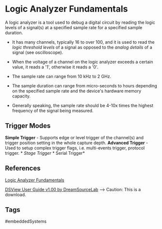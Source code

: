 # Logic Analyzer Fundamentals 

A logic analyzer is a tool used to debug a digital circuit by reading the logic levels of a signal(s) at a specified sample rate for a specified sample duration.

* It has many channels, typically 16 to over 100, and it is used to read the *logic threshold levels* of a signal as opposed to the *analog details* of a signal (see oscilloscope).

* When the voltage of a channel on the logic analyzer exceeds a certain value, it reads a '1', otherwise it reads a '0'. 
* The sample rate can range from 10 kHz to 2 GHz. 

* The sample duration can range from micro-seconds to hours depending on the specified sample rate and the device's hardware memory capacity.

* Generally speaking, the sample rate should be 4-10x times the highest frequency of the signal being measured.

## Trigger Modes

**Simple Trigger** - Supports edge or level trigger of the channel(s) and trigger position setting in the whole capture depth.
**Advanced Trigger** - Used to setup complex trigger flags, i.e. multi-events trigger, protocol trigger.
	* *Stage Trigger*
	* Serial Trigger*

## References

[Logic Analyzer Fundamentals](https://www.tek.com/en/document/primer/logic-analyzer-fundamentals)

[DSView User Guide v1.00 by DreamSourceLab](https://www.dreamsourcelab.com/doc/DSView_User_Guide.pdf) --> Caution: This is a download.

## Tags
#embeddedSystems
